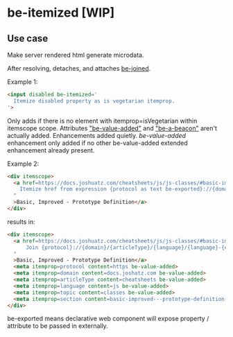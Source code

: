 # be-itemized [WIP]

## Use case

Make server rendered html generate microdata.

After resolving, detaches, and attaches [be-joined](https://github.com/bahrus/be-joined).

Example 1:

```html
<input disabled be-itemized='
  Itemize disabled property as is vegetarian itemprop.
'>

```


Only adds if there is no element with itemprop=isVegetarian within itemscope scope.  Attributes ["be-value-added"](https://github.com/bahrus/be-value-added) and ["be-a-beacon"](https://github.com/bahrus/be-a-beacon) aren't actually added.  Enhancements added quietly.  *be-value-added* enhancement only added if no other be-value-added extended enhancement already present.


Example 2:

```html
<div itemscope>
  <a href=https://docs.joshuatz.com/cheatsheets/js/js-classes/#basic-improved---prototype-definition be-itemized="
    Itemize href from expression {protocol as text be-exported}://{domain}/{articleType}/{language}/{language}-{classes}/#{section}.
  "
  >Basic, Improved - Prototype Definition</a>
</div>
```

results in:

```html
<div itemscope>
  <a href=https://docs.joshuatz.com/cheatsheets/js/js-classes/#basic-improved---prototype-definition be-joined="
      Join {protocol}://{domain}/{articleType}/{language}/{language}-{classes}/#{section} as href.
  "
  >Basic, Improved - Prototype Definition</a>
  <meta itemprop=protocol content=https be-value-added>
  <meta itemprop=domain content=docs.joshatz.com be-value-added>
  <meta itemprop=articleType content=cheatsheets be-value-added>
  <meta itemprop=language content=js be-value-added>
  <meta itemprop=topic content=classes be-value-added>
  <meta itemprop=section content=basic-improved---prototype-definition be-value-added>
</div>
```

be-exported means declarative web component will expose property / attribute to be passed in externally.




